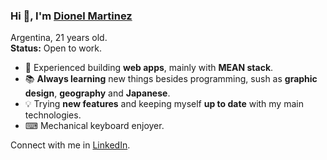 ### Hi 👋, I'm [Dionel Martinez](https://dionelcm.web.app)
Argentina, 21 years old. <br/>
**Status:** Open to work. 

- 🥋 Experienced building **web apps**, mainly with **MEAN stack**.
- 📚 **Always learning** new things besides programming, sush as **graphic design**, **geography** and **Japanese**.
- 💡 Trying **new features** and keeping myself **up to date** with my main technologies.
- ⌨ Mechanical keyboard enjoyer.

Connect with me in [LinkedIn](https://www.linkedin.com/in/dionelcm/).
